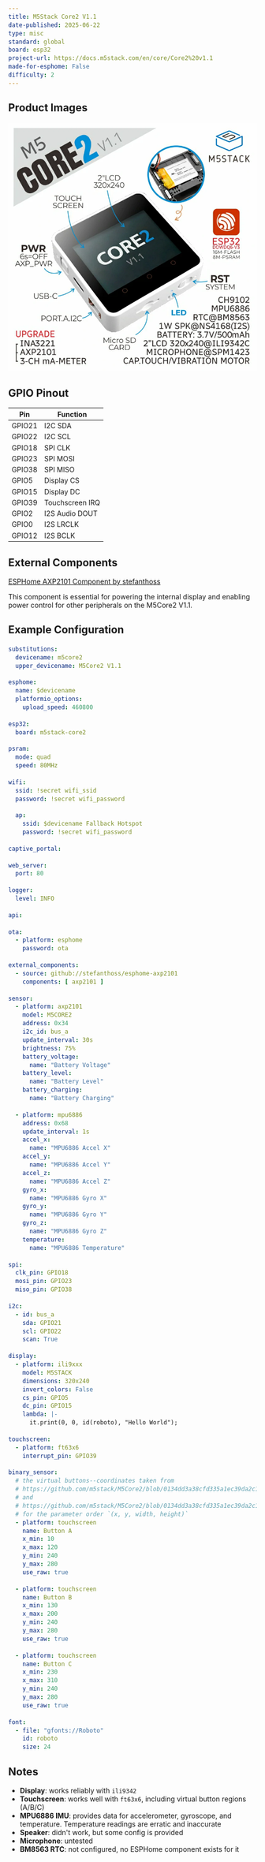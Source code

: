 ```yaml
---
title: M5Stack Core2 V1.1
date-published: 2025-06-22
type: misc
standard: global
board: esp32
project-url: https://docs.m5stack.com/en/core/Core2%20v1.1
made-for-esphome: False
difficulty: 2
---
```


## Product Images

![M5Core2V1.1](M5Core2V1.1.png "M5Stack Core2 V1.1")

## GPIO Pinout

| Pin    | Function        |
| ------ | --------------- |
| GPIO21 | I2C SDA         |
| GPIO22 | I2C SCL         |
| GPIO18 | SPI CLK         |
| GPIO23 | SPI MOSI        |
| GPIO38 | SPI MISO        |
| GPIO5  | Display CS      |
| GPIO15 | Display DC      |
| GPIO39 | Touchscreen IRQ |
| GPIO2  | I2S Audio DOUT  |
| GPIO0  | I2S LRCLK       |
| GPIO12 | I2S BCLK        |

## External Components

[ESPHome AXP2101 Component by stefanthoss](https://github.com/stefanthoss/esphome-axp2101)

This component is essential for powering the internal display and enabling power control for other peripherals on the M5Core2 V1.1.

## Example Configuration

```yaml
substitutions:
  devicename: m5core2
  upper_devicename: M5Core2 V1.1

esphome:
  name: $devicename
  platformio_options:
    upload_speed: 460800

esp32:
  board: m5stack-core2

psram:
  mode: quad
  speed: 80MHz

wifi:
  ssid: !secret wifi_ssid
  password: !secret wifi_password

  ap:
    ssid: $devicename Fallback Hotspot
    password: !secret wifi_password

captive_portal:

web_server:
  port: 80

logger:
  level: INFO

api:

ota:
  - platform: esphome
    password: ota

external_components:
  - source: github://stefanthoss/esphome-axp2101
    components: [ axp2101 ]

sensor:
  - platform: axp2101
    model: M5CORE2
    address: 0x34
    i2c_id: bus_a
    update_interval: 30s
    brightness: 75%
    battery_voltage:
      name: "Battery Voltage"
    battery_level:
      name: "Battery Level"
    battery_charging:
      name: "Battery Charging"

  - platform: mpu6886
    address: 0x68
    update_interval: 1s
    accel_x:
      name: "MPU6886 Accel X"
    accel_y:
      name: "MPU6886 Accel Y"
    accel_z:
      name: "MPU6886 Accel Z"
    gyro_x:
      name: "MPU6886 Gyro X"
    gyro_y:
      name: "MPU6886 Gyro Y"
    gyro_z:
      name: "MPU6886 Gyro Z"
    temperature:
      name: "MPU6886 Temperature"

spi:
  clk_pin: GPIO18
  mosi_pin: GPIO23
  miso_pin: GPIO38

i2c:
  - id: bus_a
    sda: GPIO21
    scl: GPIO22
    scan: True

display:
  - platform: ili9xxx
    model: M5STACK
    dimensions: 320x240
    invert_colors: False
    cs_pin: GPIO5
    dc_pin: GPIO15
    lambda: |-
      it.print(0, 0, id(roboto), "Hello World");

touchscreen:
  - platform: ft63x6
    interrupt_pin: GPIO39

binary_sensor:
  # the virtual buttons--coordinates taken from
  # https://github.com/m5stack/M5Core2/blob/0134dd3a38cfd335a1ec39da2c149f88baf54326/src/M5Core2.h#L54-L56
  # and
  # https://github.com/m5stack/M5Core2/blob/0134dd3a38cfd335a1ec39da2c149f88baf54326/src/utility/M5Button.h#L811-L815
  # for the parameter order `(x, y, width, height)`
  - platform: touchscreen
    name: Button A
    x_min: 10
    x_max: 120
    y_min: 240
    y_max: 280
    use_raw: true

  - platform: touchscreen
    name: Button B
    x_min: 130
    x_max: 200
    y_min: 240
    y_max: 280
    use_raw: true

  - platform: touchscreen
    name: Button C
    x_min: 230
    x_max: 310
    y_min: 240
    y_max: 280
    use_raw: true

font:
  - file: "gfonts://Roboto"
    id: roboto
    size: 24
```

## Notes

- **Display**: works reliably with `ili9342`
- **Touchscreen**: works well with `ft63x6`, including virtual button regions (A/B/C)
- **MPU6886 IMU**: provides data for accelerometer, gyroscope, and temperature. Temperature readings are erratic and inaccurate
- **Speaker**: didn't work, but some config is provided
- **Microphone**: untested
- **BM8563 RTC**: not configured, no ESPHome component exists for it
